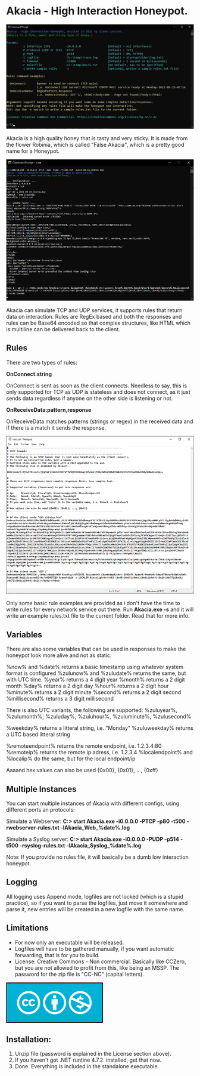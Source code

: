 # Akacia - High Interaction Honeypot.

![Screen sample](Akacia.Screen.png)

Akacia is a high quality honey that is tasty and very sticky. It is made from the flower Robinia, which is called "False Akacia", which is a pretty good name for a Honeypot.

![Started](Akacia.Started.png)

Akacia can simulate TCP and UDP services, it supports rules that return data on interaction. Rules are RegEx based and both the responses and rules can be Base64 encoded so that complex structures, like HTML which is multiline can be delivered back to the client.

## Rules

There are two types of rules:

**OnConnect:string**

OnConnect is sent as soon as the client connects. Needless to say, this is only supported for TCP as UDP is stateless and does not connect, as it just sends data regardless if anyone on the other side is listening or not.

**OnReceiveData:pattern,response**

OnReceiveData matches patterns (strings or regex) in the received data and if there is a match it sends the response.

![Rules Example](Akacia.RulesExample.png)

Only some basic rule examples are provided as i don't have the time to write rules for every network service out there. Run **Akacia.exe -s** and it will write an example rules.txt file to the current folder. Read that for more info.

## Variables

There are also some variables that can be used in responses to make the honeypot look more alive and not as static:

%now% and %date% returns a basic timestamp using whatever system format is configured
%zulunow% and %zuludate% returns the same, but with UTC time.
%year% returns a 4 digit year
%month% returns a 2 digit month
%day% returns a 2 digit day
%hour% returns a 2 digit hour
%minute% returns a 2 digit minute
%second% returns a 2 digit second
%millisecond% returns a 3 digit millisecond

There is also UTC variants, the following are supported:
%zuluyear%, %zulumonth%, %zuluday%, %zuluhour%, %zuluminute%, %zulusecond%

%weekday% returns a litteral string, i.e. "Monday"
%zuluweekday% returns a UTC based litteral string

%remoteendpoint% returns the remote endpoint, i.e. 1.2.3.4:80
%remoteip% returns the remote ip adress, i.e. 1.2.3.4
%localendpoint% and %localip% do the same, but for the local endpoint/ip

Aaaand hex values can also be used {0x00}, {0x01}, ..., {0xff}

## Multiple Instances

You can start multiple instances of Akacia with different configs, using different ports an protocols:

Simulate a Webserver:
**C:\> start Akacia.exe -i0.0.0.0 -PTCP -p80 -t500 -rwebserver-rules.txt -lAkacia_Web_%date%.log**

Simulate a Syslog server:
**C:\> start Akacia.exe -i0.0.0.0 -PUDP -p514 -t500 -rsyslog-rules.txt -lAkacia_Syslog_%date%.log**

Note: If you provide no rules file, it will basically be a dumb low interaction honeypot.

## Logging

All logging uses Append mode, logfiles are not locked (which is a stupid practice), so if you want to parse the logfiles, just move it somewhere and parse it, new entries will be created in a new logfile with the same name.

## Limitations
- For now only an executable will be released.
- Logfiles will have to be gathered manually, if you want automatic forwarding, that is for you to build.
- License: Creative Commons - Non commercial. Basically like CCZero, but you are not allowed to profit from this, like being an MSSP. The password for the zip file is "CC-NC" (capital letters).

![License Creative Commons - Non Commercial](CC-NC.png)

## Installation:
1. Unzip file (password is explained in the License section above).
2. If you haven't got .NET runtine 4.7.2. installed, get that now.
3. Done. Everything is included in the standalone executable.

